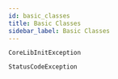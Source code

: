 ```yaml
---
id: basic_classes
title: Basic Classes
sidebar_label: Basic Classes
---
```


`CoreLibInitException`

`StatusCodeException`

